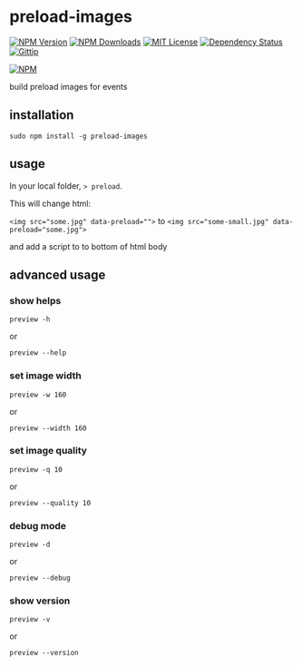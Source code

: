 # preload-images

[![NPM Version][npm-version-image]][npm-url]
[![NPM Downloads][npm-downloads-image]][npm-url]
[![MIT License][license-image]][license-url]
[![Dependency Status][david-image]][david-url]
[![Gittip][gittip-image]][gittip-url]

[![NPM][nodei-image]][nodei-url]

build preload images for events

## installation

`sudo npm install -g preload-images`

## usage

In your local folder, `> preload`.

This will change html:

`<img src="some.jpg" data-preload="">` to `<img src="some-small.jpg" data-preload="some.jpg">`

and add a script to to bottom of html body

## advanced usage

### show helps

`preview -h`

or

`preview --help`

### set image width

`preview -w 160`

or

`preview --width 160`

### set image quality

`preview -q 10`

or

`preview --quality 10`

### debug mode

`preview -d`

or

`preview --debug`

### show version

`preview -v`

or

`preview --version`

[npm-version-image]: http://img.shields.io/npm/v/preview-images.svg?style=flat
[npm-url]: https://www.npmjs.com/package/preview-images
[npm-downloads-image]: http://img.shields.io/npm/dm/preview-images.svg?style=flat
[license-image]: http://img.shields.io/badge/license-MIT-blue.svg?style=flat
[license-url]: LICENSE
[david-image]: http://img.shields.io/david/vivaxy/local-images.svg?style=flat
[david-url]: https://david-dm.org/vivaxy/local-images
[gittip-image]: https://img.shields.io/gittip/vivaxy.svg?style=flat
[gittip-url]: https://www.gittip.com/vivaxy/
[nodei-image]: https://nodei.co/npm-dl/preview-images.png?height=3
[nodei-url]: https://nodei.co/npm/preview-images/
